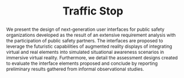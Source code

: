 ---
_build:
  render: never
  list: never
title: Traffic Stop

# event: Wowchemy Conference
# event_url: https://example.org

# location: Wowchemy HQ
# address:
#   street: 450 Serra Mall
#   city: Stanford
#   region: CA
#   postcode: '94305'
#   country: United States

summary: 'Simulating next-generation user interfaces for law enforcement trafﬁc stops'
abstract: 'We present the design of next-generation user interfaces for public safety organizations developed as the result of an extensive requirement analysis with the participation of public safety partners. The interfaces are proposed to leverage the futuristic capabilities of augmented reality displays of integrating virtual and real elements into simulated situational awareness scenarios in immersive virtual reality. Furthermore, we detail the assessment designs created to evaluate the interface elements proposed and conclude by reporting preliminary results gathered from informal observational studies.'

# Talk start and end times.
#   End time can optionally be hidden by prefixing the line with `#`.
# date: ''
# date_end: '2030-06-01T15:00:00Z'
# all_day: false

# Schedule page publish date (NOT talk date).
# publishDate: ''

authors: []
tags: []

# Is this a featured talk? (true/false)
featured: false

image:
  caption: ''
  focal_point: Right

url_code: ''
url_pdf: ''
url_slides: ''
url_video: ''

# Markdown Slides (optional).
#   Associate this talk with Markdown slides.
#   Simply enter your slide deck's filename without extension.
#   E.g. `slides = "example-slides"` references `content/slides/example-slides.md`.
#   Otherwise, set `slides = ""`.
slides:

# Projects (optional).
#   Associate this post with one or more of your projects.
#   Simply enter your project's folder or file name without extension.
#   E.g. `projects = ["internal-project"]` references `content/project/deep-learning/index.md`.
#   Otherwise, set `projects = []`.
projects:
---